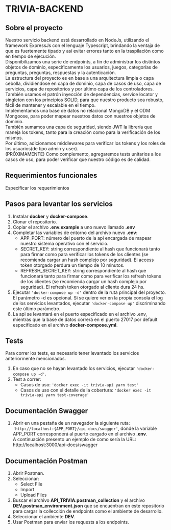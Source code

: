# TRIVIA-BACKEND

## Sobre el proyecto
Nuestro servicio backend está desarrollado en NodeJs, utilizando el framework ExpressJs con el lenguaje Typescript, brindando la ventaja de que es fuertemente tipado y así evitar errores tanto en la traspilación como en tiempo de ejecución. 
<br> Disponibilizamos una serie de endpoints, a fin de administrar los distintos objetos de dominio, específicamente los usuarios, juegos, categorías de preguntas, preguntas, respuestas y la autenticación.
<br> La estructura del proyecto es en base a una arquitectura limpia o capa cebolla, dividiéndose en capa de dominio, capa de casos de uso, capa de servicios, capa de repositorios y por último capa de los controladores. 
<br> También usamos el patrón inyección de dependencias, service locator y singleton con los principios SOLID, para que nuestro producto sea robusto, fácil de mantener y escalable en el tiempo.
<br> Implementamos una base de datos no relacional MongoDB y el ODM Mongoose,
para poder mapear nuestros datos con nuestros objetos de dominio.
<br> También sumamos una capa de seguridad, siendo JWT la librería que maneja los tokens, tanto para la creación como para la verificación de los mismos.
<br> Por último, adicionamos middlewares para verificar los tokens y los roles de los usuarios(de tipo admin y user).
<br> (PRÓXIMAMENTE) Como complemento, agregaremos tests unitarios a los casos de uso, para poder verificar que nuestro código es de calidad.

## Requerimientos funcionales
Especificar los requerimientos

## Pasos para levantar los servicios
1. Instalar **docker** y **docker-compose**.
2. Clonar el repositorio.
3. Copiar el archivo **.env.example** a uno nuevo llamado **.env**
4. Completar las variables de entorno del archivo nuevo **.env**:
    - APP_PORT: número del puerto de la api encargada de mapear nuestro sistema operativo con el servicio.
    - SECRET_KEY: string correspondiente al hash que funcionará tanto para firmar como para verificar los tokens de los clientes (se recomienda cargar un hash complejo por seguridad). El access token otorgado perdura un tiempo de 10 minutos.
    - REFRESH_SECRET_KEY: string correspondiente al hash que funcionará tanto para firmar como para verificar los refresh tokens de los clientes (se recomienda cargar un hash complejo por seguridad). El refresh token otorgado al cliente dura 24 hs.
5. Ejecutar `'docker-compose up -d'` dentro de la ruta principal del proyecto. El parámetro -d es opcional. Si se quiere ver en la propia consola el log de los servicios levantados, ejecutar `'docker-compose up'` discriminando este último parámetro.
6. La api se levantará en el puerto especificado en el archivo .env, mientras que la base de datos correrá en el puerto 27017 por default especificado en el archivo **docker-compose.yml**.

## Tests
Para correr los tests, es necesario tener levantado los servicios anteriormente mencionados.
1. En caso que no se hayan levantado los servicios, ejecutar `'docker-compose up -d'`.
2. Test a correr:
    - Casos de uso: `'docker exec -it trivia-api yarn test'`
    - Casos de uso con el detalle de la cobertura: `'docker exec -it trivia-api yarn test-coverage'`

## Documentación Swagger
1. Abrir en una pestaña de un navegador la siguiente ruta: `'http://localhost:{APP_PORT}/api-docs/swagger'`, donde la variable APP_PORT corresponderá al puerto cargado en el archivo **.env**. 
<br> A continuación presento un ejemplo de como sería la URL: http://localhost:3000/api-docs/swagger

## Documentación Postman
1. Abrir Postman.
2. Seleccionar:
    - Select File 
    - Import 
    - Upload Files
3. Buscar el archivo **API_TRIVIA.postman_collection** y el archivo **DEV.postman_environment.json** que se encuentran en este repositorio para cargar la collección de endpoints como el ambiente de desarrollo.
4. Seleccionar el ambiente **DEV**.
5. Usar Postman para enviar los requests a los endpoints.
